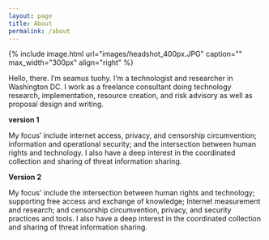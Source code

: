 ```yaml
---
layout: page
title: About
permalink: /about
---
```


{% include image.html url="images/headshot_400px.JPG" caption="" max_width="300px" align="right" %}

Hello, there. I’m seamus tuohy. I’m a technologist and researcher in Washington DC. I work as a freelance consultant doing technology research, implementation, resource creation, and risk advisory as well as proposal design and writing.

**version 1**

My focus’ include internet access, privacy, and censorship circumvention; information and operational security; and the intersection between human rights and technology. I also have a deep interest in the coordinated collection and sharing of threat information sharing.

**Version 2**

My focus' include the intersection between human rights and technology; supporting free access and exchange of knowledge; Internet measurement and research; and censorship circumvention, privacy, and security practices and tools. I also have a deep interest in the coordinated collection and sharing of threat information sharing.

